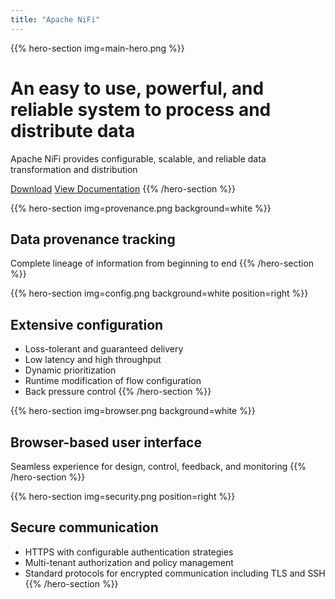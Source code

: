 ```yaml
---
title: "Apache NiFi"
---
```


{{% hero-section  img=main-hero.png %}}
# An **easy to use**, **powerful**, and **reliable** system to process and distribute data
Apache NiFi provides configurable, scalable, and reliable data transformation and distribution

<a class="uk-button uk-button-primary uk-icon" href="/download/">Download</a>
<a class="uk-button uk-button-default uk-icon" href="/download/"> View Documentation</a>
{{% /hero-section %}}

{{% hero-section  img=provenance.png background=white %}}
## Data provenance tracking
Complete lineage of information from beginning to end
{{% /hero-section %}}

{{% hero-section  img=config.png background=white position=right %}}
## Extensive configuration
- Loss-tolerant and guaranteed delivery
- Low latency and high throughput
- Dynamic prioritization
- Runtime modification of flow configuration
- Back pressure control
{{% /hero-section %}}

{{% hero-section  img=browser.png background=white %}}
## Browser-based user interface
Seamless experience for design, control, feedback, and monitoring
{{% /hero-section %}}

{{% hero-section  img=security.png position=right %}}
## Secure communication
- HTTPS with configurable authentication strategies
- Multi-tenant authorization and policy management
- Standard protocols for encrypted communication including TLS and SSH
{{% /hero-section %}}
